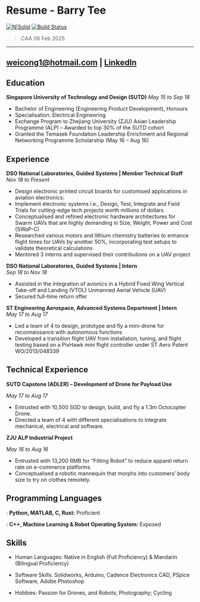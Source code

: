 Resume - Barry Tee
==================
[![N|Solid](https://cldup.com/dTxpPi9lDf.thumb.png)](https://nodesource.com/products/nsolid)
[![Build Status](https://travis-ci.org/joemccann/dillinger.svg?branch=master)](https://travis-ci.org/joemccann/dillinger)
> CAA 06 Feb 2025

-----------------------------------------------
weicong1@hotmail.com | [LinkedIn](https://www.linkedin.com/in/barryt6/)
-----------------------------------------------

Education
---------
**Singapore University of Technology and Design (SUTD)**
_May 15 to Sep 18_

* Bachelor of Engineering (Engineering Product Development), Honours
* Specialisation: Electrical Engineering
* Exchange Program to Zhejiang University (ZJU) Asian Leadership Programme (ALP) – Awarded to top 30% of the SUTD cohort
* Granted the Temasek Foundation Leadership Enrichment and Regional Networking Programme Scholarship (May 16 – Aug 16)

Experience
----------
**DSO National Laboratories, Guided Systems | Member Technical Staff**  
_Nov 18 to Present_

* Design electronic printed circuit boards for customised applications in aviation electronics:
* Implement electronic systems i.e., Design, Test, Integrate and Field Trials for cutting-edge tech projects worth millions of dollars
* Conceptualised and refined electronic hardware architectures for Swarm UAVs that are highly demanding in Size, Weight, Power and Cost (SWaP-C)
* Researched various motors and lithium chemistry batteries to enhance flight times for UAVs by another 50%, incorporating test setups to validate theoretical calculations
* Mentored 3 interns and supervised their contributions on a UAV project

**DSO National Laboratories, Guided Systems | Intern**  
_Sep 18 to Nov 18_

* Assisted in the integration of avionics in a Hybrid Fixed Wing Vertical Take-off and Landing (VTOL) Unmanned Aerial Vehicle (UAV)
* Secured full-time return offer

**ST Engineering Aerospace, Advanced Systems Department | Intern**  
_May 17 to Aug 17_

* Led a team of 4 to design, prototype and fly a mini-drone for reconnaissance with autonomous functions
* Developed a transition flight UAV from installation, tuning, and flight testing based on a PixHawk mini flight controller under ST Aero Patent WO/2013/048339

Technical Experience
--------------------

**SUTD Capstone (ADLER) – Development of Drone for Payload Use**

_May 17 to Aug 17_

* Entrusted with 10,500 SGD to design, build, and fly a 1.3m Octocopter Drone.
* Directed a team of 4 with different specialisations to integrate mechanical, electrical and software.

**ZJU ALP Industrial Project**

_May 16 to Aug 16_

* Entrusted with 13,200 RMB for “Fitting Robot” to reduce apparel return rate on e-commerce platforms.
* Conceptualised a robotic mannequin that morphs into customers’ body size to try on clothes remotely.

Programming Languages
---------------------

:   **Python, MATLAB, C, Rust:** Proficient

:   **C++, Machine Learning & Robot Operating System:** Exposed

Skills
----------------------------------------

* Human Languages: Native in English (Full Proficiency) & Mandarin (Bilingual Proficiency)

* Software Skills: Solidworks, Arduino, Cadence Electronics CAD, PSpice Software, Adobe Photoshop

* Hobbies: Passion for Drones, and Robots; Photography; Cycling
